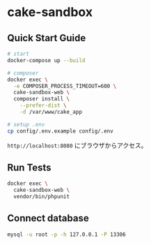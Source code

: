 # cake-sandbox

## Quick Start Guide

```sh
# start
docker-compose up --build

# composer
docker exec \
  -e COMPOSER_PROCESS_TIMEOUT=600 \
  cake-sandbox-web \
  composer install \
    --prefer-dist \
    -d /var/www/cake_app

# setup .env
cp config/.env.example config/.env
```

`http://localhost:8080` にブラウザからアクセス。

## Run Tests

```sh
docker exec \
  cake-sandbox-web \
  vendor/bin/phpunit
```

## Connect database

```sh
mysql -u root -p -h 127.0.0.1 -P 13306
```
